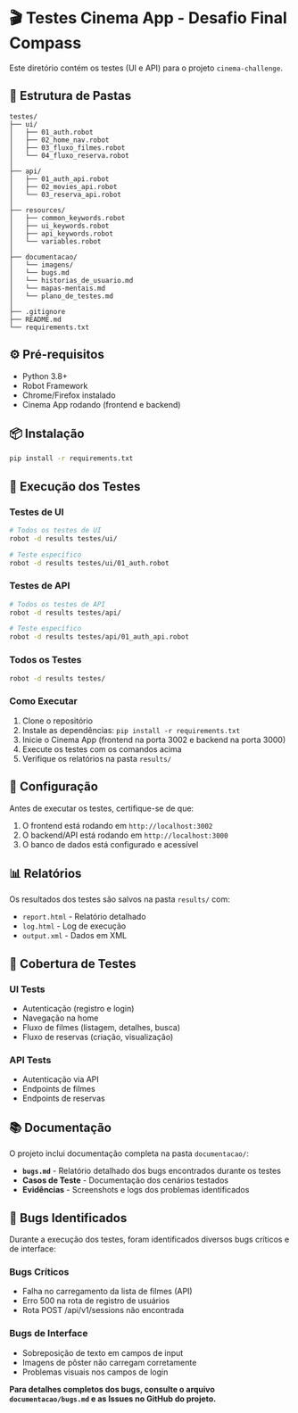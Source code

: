 # 🎬 Testes Cinema App - Desafio Final Compass

Este diretório contém os testes (UI e API) para o projeto `cinema-challenge`. 

## 📁 Estrutura de Pastas

```plaintext
testes/
├── ui/
│   ├── 01_auth.robot
│   ├── 02_home_nav.robot
│   ├── 03_fluxo_filmes.robot
│   └── 04_fluxo_reserva.robot
│
├── api/
│   ├── 01_auth_api.robot
│   ├── 02_movies_api.robot
│   └── 03_reserva_api.robot
│
├── resources/
│   ├── common_keywords.robot
│   ├── ui_keywords.robot
│   ├── api_keywords.robot
│   └── variables.robot
│
├── documentacao/
│   └── imagens/
│   └── bugs.md
│   └── historias_de_usuario.md
│   └── mapas-mentais.md
│   └── plano_de_testes.md
│   
├── .gitignore
├── README.md
└── requirements.txt
```

## ⚙️ Pré-requisitos

- Python 3.8+
- Robot Framework
- Chrome/Firefox instalado
- Cinema App rodando (frontend e backend)

## 📦 Instalação

```bash
pip install -r requirements.txt
```

## 🚀 Execução dos Testes

### Testes de UI
```bash
# Todos os testes de UI
robot -d results testes/ui/

# Teste específico
robot -d results testes/ui/01_auth.robot
```

### Testes de API
```bash
# Todos os testes de API
robot -d results testes/api/

# Teste específico
robot -d results testes/api/01_auth_api.robot
```

### Todos os Testes
```bash
robot -d results testes/
```

### Como Executar
1. Clone o repositório
2. Instale as dependências: `pip install -r requirements.txt`
3. Inicie o Cinema App (frontend na porta 3002 e backend na porta 3000)
4. Execute os testes com os comandos acima
5. Verifique os relatórios na pasta `results/`

## 🔧 Configuração

Antes de executar os testes, certifique-se de que:

1. O frontend está rodando em `http://localhost:3002`
2. O backend/API está rodando em `http://localhost:3000`
3. O banco de dados está configurado e acessível

## 📊 Relatórios

Os resultados dos testes são salvos na pasta `results/` com:
- `report.html` - Relatório detalhado
- `log.html` - Log de execução
- `output.xml` - Dados em XML

## 🧪 Cobertura de Testes

### UI Tests
- Autenticação (registro e login)
- Navegação na home
- Fluxo de filmes (listagem, detalhes, busca)
- Fluxo de reservas (criação, visualização)

### API Tests
- Autenticação via API
- Endpoints de filmes
- Endpoints de reservas

## 📚 Documentação

O projeto inclui documentação completa na pasta `documentacao/`:

- **`bugs.md`** - Relatório detalhado dos bugs encontrados durante os testes
- **Casos de Teste** - Documentação dos cenários testados
- **Evidências** - Screenshots e logs dos problemas identificados

## 🐛 Bugs Identificados

Durante a execução dos testes, foram identificados diversos bugs críticos e de interface:

### Bugs Críticos
- Falha no carregamento da lista de filmes (API)
- Erro 500 na rota de registro de usuários
- Rota POST /api/v1/sessions não encontrada

### Bugs de Interface
- Sobreposição de texto em campos de input
- Imagens de pôster não carregam corretamente
- Problemas visuais nos campos de login

**Para detalhes completos dos bugs, consulte o arquivo `documentacao/bugs.md` e as Issues no GitHub do projeto.**